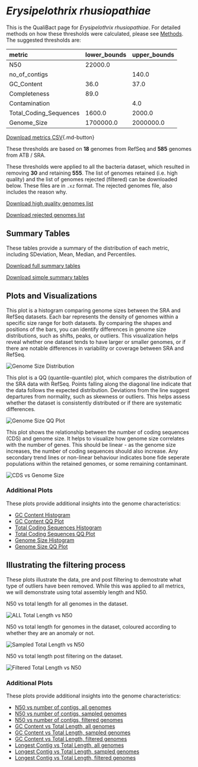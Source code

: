 # *Erysipelothrix rhusiopathiae*

This is the QualiBact page for *Erysipelothrix rhusiopathiae*. For detailed methods on how these thresholds were calculated, please see [Methods](../../methods.md).
The suggested thresholds are: 

| metric                 | lower_bounds   | upper_bounds   |
|:-----------------------|:---------------|:---------------|
| N50                    | 22000.0        |                |
| no_of_contigs          |                | 140.0          |
| GC_Content             | 36.0           | 37.0           |
| Completeness           | 89.0           |                |
| Contamination          |                | 4.0            |
| Total_Coding_Sequences | 1600.0         | 2000.0         |
| Genome_Size            | 1700000.0      | 2000000.0      |

[Download metrics CSV](Erysipelothrix_rhusiopathiae_metrics.csv){.md-button}


These thresholds are based on **18** genomes from RefSeq and **585** genomes from ATB / SRA.

These thresholds were applied to all the bacteria dataset, which resulted in removing **30** and retaining **555**.
The list of genomes retained (i.e. high quality) and the list of genomes rejected (filtered) can be downloaded below. These files are in `.xz` format. The rejected genomes file, also includes the reason why.

[Download high quality genomes list](Erysipelothrix_rhusiopathiae_high_quality_genomes.csv.xz)


[Download rejected genomes list](Erysipelothrix_rhusiopathiae_filtered_out_genomes.csv.xz)



## Summary Tables
These tables provide a summary of the distribution of each metric, including SDeviation, Mean, Median, and Percentiles.

[Download full summary tables](summary.csv)

[Download simple summary tables](selected_summary.csv)

## Plots and Visualizations

This plot is a histogram comparing genome sizes between the SRA and RefSeq datasets. Each bar represents the density of genomes within a specific size range for both datasets. By comparing the shapes and positions of the bars, you can identify differences in genome size distributions, such as shifts, peaks, or outliers. This visualization helps reveal whether one dataset tends to have larger or smaller genomes, or if there are notable differences in variability or coverage between SRA and RefSeq.

![Genome Size Distribution](Genome_Size_refseq_histogram_kde.png)

This plot is a QQ (quantile-quantile) plot, which compares the distribution of the SRA data with RefSeq. Points falling along the diagonal line indicate that the data follows the expected distribution. Deviations from the line suggest departures from normality, such as skewness or outliers. This helps assess whether the dataset is consistently distributed or if there are systematic differences.

![Genome Size QQ Plot](Genome_Size_refseq_qqplot.png)

This plot shows the relationship between the number of coding sequences (CDS) and genome size. It helps to visualize how genome size correlates with the number of genes. This should be linear - as the genome size increases, the number of coding sequences should also increase. Any secondary trend lines or non-linear behaviour indicates bone fide seperate populations within the retained genomes, or some remaining contaminant. 

![CDS vs Genome Size](Erysipelothrix_rhusiopathiae_CDS_vs_Genome_Size.png)

### Additional Plots

These plots provide additional insights into the genome characteristics:

- [GC Content Histogram](GC_Content_refseq_histogram_kde.png)
- [GC Content QQ Plot](GC_Content_refseq_qqplot.png)
- [Total Coding Sequences Histogram](Total_Coding_Sequences_refseq_histogram_kde.png)
- [Total Coding Sequences QQ Plot](Total_Coding_Sequences_refseq_qqplot.png)
- [Genome Size Histogram](Genome_Size_refseq_histogram_kde.png)
- [Genome Size QQ Plot](Genome_Size_refseq_qqplot.png)
## Illustrating the filtering process
These plots illustrate the data, pre and post filtering to demostrate what type of outliers have been removed. While this was applied to all metrics, we will demonstrate using total assembly length and N50.

N50 vs total length for all genomes in the dataset.

![ALL Total Length vs N50](Erysipelothrix_rhusiopathiae_all_total_length_N50.png)

N50 vs total length for genomes in the dataset, coloured according to whether they are an anomaly or not.

![Sampled Total Length vs N50](Erysipelothrix_rhusiopathiae_sample_total_length_N50.png)

N50 vs total length post filtering on the dataset.

![Filtered Total Length vs N50](Erysipelothrix_rhusiopathiae_filt_total_length_N50.png)

### Additional Plots

These plots provide additional insights into the genome characteristics:

- [N50 vs number of contigs, all genomes](Erysipelothrix_rhusiopathiae_all_N50_number.png)
- [N50 vs number of contigs, sampled genomes](Erysipelothrix_rhusiopathiae_sample_N50_number.png)
- [N50 vs number of contigs, filtered genomes](Erysipelothrix_rhusiopathiae_filt_N50_number.png)
- [GC Content vs Total Length, all genomes](Erysipelothrix_rhusiopathiae_all_total_length_GC_Content.png)
- [GC Content vs Total Length, sampled genomes](Erysipelothrix_rhusiopathiae_sample_total_length_GC_Content.png)
- [GC Content vs Total Length, filtered genomes](Erysipelothrix_rhusiopathiae_filt_total_length_GC_Content.png)
- [Longest Contig vs Total Length, all genomes](Erysipelothrix_rhusiopathiae_all_total_length_longest.png)
- [Longest Contig vs Total Length, sampled genomes](Erysipelothrix_rhusiopathiae_sample_total_length_longest.png)
- [Longest Contig vs Total Length, filtered genomes](Erysipelothrix_rhusiopathiae_filt_total_length_longest.png)
